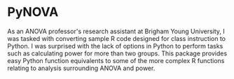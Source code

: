 # PyNOVA
As an ANOVA professor's research assistant at Brigham Young University, I was tasked with converting sample R code designed for class instruction to Python. I was surprised with the lack of options in Python to perform tasks such as calculating power for more than two groups. This package provides easy Python function equivalents to some of the more complex R functions relating to analysis surrounding ANOVA and power.
